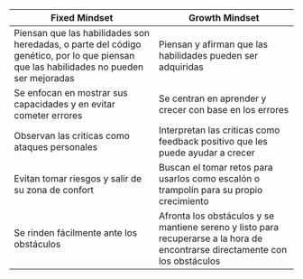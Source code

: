 | Fixed Mindset |Growth Mindset |
|---------------|---------------|
|Piensan que las habilidades son heredadas, o parte del código genético, por lo que piensan que las habilidades no pueden ser mejoradas | Piensan y afirman que las habilidades pueden ser adquiridas|
|Se enfocan en mostrar sus capacidades y en evitar cometer errores| Se centran en aprender y crecer con base en los errores|
|Observan las criticas como ataques personales| Interpretan las criticas como feedback positivo que les puede ayudar a crecer|
|Evitan tomar riesgos y salir de su zona de confort| Buscan el tomar retos para usarlos como escalón o trampolín para su propio crecimiento |
|Se rinden fácilmente ante los obstáculos| Afronta los obstáculos y se mantiene sereno y listo para recuperarse a la hora de encontrarse directamente con los obstáculos|
